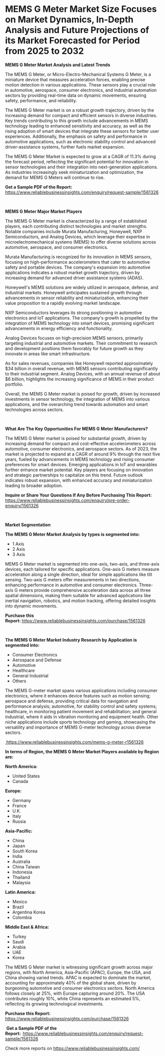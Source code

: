 <p><h1>MEMS G Meter Market Size Focuses on Market Dynamics, In-Depth Analysis and Future Projections of its Market Forecasted for Period from 2025 to 2032</h1></p><p><strong>MEMS G Meter Market Analysis and Latest Trends</strong></p>
<p><p>The MEMS G Meter, or Micro-Electro-Mechanical Systems G Meter, is a miniature device that measures acceleration forces, enabling precise motion detection in various applications. These sensors play a crucial role in automotive, aerospace, consumer electronics, and industrial automation sectors by providing real-time data on dynamic movements, ensuring safety, performance, and reliability.</p><p>The MEMS G Meter market is on a robust growth trajectory, driven by the increasing demand for compact and efficient sensors in diverse industries. Key trends contributing to this growth include advancements in MEMS technology leading to enhanced sensitivity and accuracy, as well as the rising adoption of smart devices that integrate these sensors for better user experiences. Additionally, the emphasis on safety and performance in automotive applications, such as electronic stability control and advanced driver-assistance systems, further fuels market expansion.</p><p>The MEMS G Meter Market is expected to grow at a CAGR of 11.3% during the forecast period, reflecting the significant potential for innovation in sensor technologies and their integration into next-generation applications. As industries increasingly seek miniaturization and optimization, the demand for MEMS G Meters will continue to rise.</p></p>
<p><strong>Get a Sample PDF of the Report:&nbsp;</strong> <a href="https://www.reliablebusinessinsights.com/enquiry/request-sample/1561326?utm_campaign=100&utm_medium=2&utm_source=Github&utm_content=ia&utm_term=25022025&utm_id=mems-g-meter">https://www.reliablebusinessinsights.com/enquiry/request-sample/1561326</a></p>
<p>&nbsp;</p>
<p><strong>MEMS G Meter Major Market Players</strong></p>
<p><p>The MEMS G Meter market is characterized by a range of established players, each contributing distinct technologies and market strengths. Notable companies include Murata Manufacturing, Honeywell, NXP Semiconductors, and Analog Devices, which leverage their expertise in microelectromechanical systems (MEMS) to offer diverse solutions across automotive, aerospace, and consumer electronics.</p><p>Murata Manufacturing is recognized for its innovation in MEMS sensors, focusing on high-performance accelerometers that cater to automotive safety and portable devices. The company's expansion into automotive applications indicates a robust market growth trajectory, driven by increasing demand for advanced driver assistance systems (ADAS).</p><p>Honeywell's MEMS solutions are widely utilized in aerospace, defense, and industrial markets. Honeywell anticipates sustained growth through advancements in sensor reliability and miniaturization, enhancing their value proposition to a rapidly evolving market landscape.</p><p>NXP Semiconductors leverages its strong positioning in automotive electronics and IoT applications. The company's growth is propelled by the integration of MEMS technology into smart devices, promising significant advancements in energy efficiency and functionality.</p><p>Analog Devices focuses on high-precision MEMS sensors, primarily targeting industrial and automotive markets. Their commitment to research and development positions them favorably for future growth as they innovate in areas like smart infrastructure.</p><p>As for sales revenues, companies like Honeywell reported approximately $34 billion in overall revenue, with MEMS sensors contributing significantly to their industrial segment. Analog Devices, with an annual revenue of about $6 billion, highlights the increasing significance of MEMS in their product portfolio.</p><p>Overall, the MEMS G Meter market is poised for growth, driven by increased investments in sensor technology, the integration of MEMS into various applications, and the overarching trend towards automation and smart technologies across sectors.</p></p>
<p>&nbsp;</p>
<p><strong>What Are The Key Opportunities For MEMS G Meter Manufacturers?</strong></p>
<p><p>The MEMS G Meter market is poised for substantial growth, driven by increasing demand for compact and cost-effective accelerometers across automotive, consumer electronics, and aerospace sectors. As of 2023, the market is projected to expand at a CAGR of around 9% through the next five years, fueled by advancements in MEMS technology and rising consumer preferences for smart devices. Emerging applications in IoT and wearables further enhance market potential. Key players are focusing on innovation and strategic partnerships to capitalize on this trend. Future outlook indicates robust expansion, with enhanced accuracy and miniaturization leading to broader adoption.</p></p>
<p><strong>Inquire or Share Your Questions If Any Before Purchasing This Report:</strong> <a href="https://www.reliablebusinessinsights.com/enquiry/pre-order-enquiry/1561326?utm_campaign=100&utm_medium=2&utm_source=Github&utm_content=ia&utm_term=25022025&utm_id=mems-g-meter">https://www.reliablebusinessinsights.com/enquiry/pre-order-enquiry/1561326</a></p>
<p>&nbsp;</p>
<p><strong>Market Segmentation</strong></p>
<p><strong>The MEMS G Meter Market Analysis by types is segmented into:</strong></p>
<p><ul><li>1 Axis</li><li>2 Axis</li><li>3 Axis</li></ul></p>
<p><p>MEMS G Meter market is segmented into one-axis, two-axis, and three-axis devices, each tailored for specific applications. One-axis G meters measure acceleration along a single direction, ideal for simple applications like tilt sensing. Two-axis G meters offer measurements in two directions, enhancing performance in automotive and consumer electronics. Three-axis G meters provide comprehensive acceleration data across all three spatial dimensions, making them suitable for advanced applications like inertial navigation, robotics, and motion tracking, offering detailed insights into dynamic movements.</p></p>
<p><strong>Purchase this Report:&nbsp;</strong><a href="https://www.reliablebusinessinsights.com/purchase/1561326?utm_campaign=100&utm_medium=2&utm_source=Github&utm_content=ia&utm_term=25022025&utm_id=mems-g-meter">https://www.reliablebusinessinsights.com/purchase/1561326</a></p>
<p>&nbsp;</p>
<p><strong>The MEMS G Meter Market Industry Research by Application is segmented into:</strong></p>
<p><ul><li>Consumer Electronics</li><li>Aerospace and Defense</li><li>Automotive</li><li>Healthcare</li><li>General Industrial</li><li>Others</li></ul></p>
<p><p>The MEMS G-meter market spans various applications including consumer electronics, where it enhances device features such as motion sensing; aerospace and defense, providing critical data for navigation and performance analysis; automotive, for stability control and safety systems; healthcare, in monitoring patient movement and rehabilitation; and general industrial, where it aids in vibration monitoring and equipment health. Other niche applications include sports technology and gaming, showcasing the versatility and importance of MEMS G-meter technology across diverse sectors.</p></p>
<p><a href="https://www.reliablebusinessinsights.com/mems-g-meter-r1561326?utm_campaign=100&utm_medium=2&utm_source=Github&utm_content=ia&utm_term=25022025&utm_id=mems-g-meter">&nbsp;https://www.reliablebusinessinsights.com/mems-g-meter-r1561326</a></p>
<p><strong>In terms of Region, the MEMS G Meter Market Players available by Region are:</strong></p>
<p>
    <p> <strong> North America: </strong>
        <ul>
            <li>United States</li>
            <li>Canada</li>
        </ul>
        </p> 
    <p> <strong> Europe: </strong>
        <ul>
            <li>Germany</li>
            <li>France</li>
            <li>U.K.</li>
            <li>Italy</li>
            <li>Russia</li>
        </ul>
        </p> 
    <p> <strong> Asia-Pacific: </strong>
        <ul>
            <li>China</li>
            <li>Japan</li>
            <li>South Korea</li>
            <li>India</li>
            <li>Australia</li>
            <li>China Taiwan</li>
            <li>Indonesia</li>
            <li>Thailand</li>
            <li>Malaysia</li>
        </ul>
        </p> 
    <p> <strong> Latin America: </strong>
        <ul>
            <li>Mexico</li>
            <li>Brazil</li>
            <li>Argentina Korea</li>
            <li>Colombia</li>
        </ul>
        </p> 
    <p> <strong> Middle East & Africa: </strong>
        <ul>
            <li>Turkey</li>
            <li>Saudi</li>
            <li>Arabia</li>
            <li>UAE</li>
            <li>Korea</li>
        </ul>
    </p>
    </p>
<p><p>The MEMS G Meter market is witnessing significant growth across major regions, with North America, Asia-Pacific (APAC), Europe, the USA, and China showing varied trends. APAC is expected to dominate the market, accounting for approximately 40% of the global share, driven by burgeoning automotive and consumer electronics sectors. North America follows closely at 25%, with Europe capturing around 20%. The USA contributes roughly 10%, while China represents an estimated 5%, reflecting its growing technological investments.</p></p>
<p><strong>Purchase this Report: </strong><a href="https://www.reliablebusinessinsights.com/purchase/1561326?utm_campaign=100&utm_medium=2&utm_source=Github&utm_content=ia&utm_term=25022025&utm_id=mems-g-meter">https://www.reliablebusinessinsights.com/purchase/1561326</a></p>
<p>&nbsp;<strong>Get a Sample PDF of the Report:&nbsp;&nbsp;</strong><a href="https://www.reliablebusinessinsights.com/enquiry/request-sample/1561326?utm_campaign=100&utm_medium=2&utm_source=Github&utm_content=ia&utm_term=25022025&utm_id=mems-g-meter">https://www.reliablebusinessinsights.com/enquiry/request-sample/1561326</a></p>
<p><strong></strong></p>
<p>Check more reports on <a href="https://www.reliablebusinessinsights.com/?utm_campaign=100&utm_medium=2&utm_source=Github&utm_content=ia&utm_term=25022025&utm_id=mems-g-meter">https://www.reliablebusinessinsights.com/</a></p>